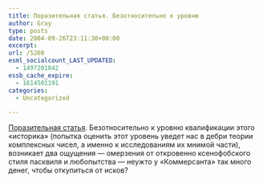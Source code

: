 ```yaml
---
title: Поразительная статья. Безотносительно к уровню
author: Gray
type: posts
date: 2004-09-26T23:11:30+00:00
excerpt:
url: /5260
esml_socialcount_LAST_UPDATED:
  - 1497201842
essb_cache_expire:
  - 1614501191
categories:
  - Uncategorized

---
```








<a href="http://www.kommersant.ru/k-vlast/get_page.asp?page_id=20043877-21.htm" target="_blank">Поразительная статья</a>. Безотносительно к уровню квалификации этого &#171;историка&#187; (попытка оценить этот уровень уведет нас в дебри теории комплексных чисел, а именно к исследованиям их мнимой части), возникает два ощущения &#8212; омерзения от откровенно ксенофобского стиля пасквиля и любопытства &#8212; неужто у &#171;Коммерсанта&#187; так много денег, чтобы откупиться от исков?